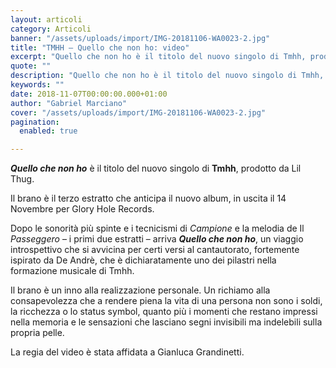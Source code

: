 ```yaml
---
layout: articoli
category: Articoli
banner: "/assets/uploads/import/IMG-20181106-WA0023-2.jpg"
title: "TMHH – Quello che non ho: video"
excerpt: "Quello che non ho è il titolo del nuovo singolo di Tmhh, prodotto da Lil Thug. Il brano è il terzo estratto che anticipa il nuovo album, in uscita il 14 Novembre per Glory Hole Records. Dopo le sonorità più spinte e i tecnicismi di Campione e la melodia de Il Passeggero – i primi due estratti [&hellip"
quote: ""
description: "Quello che non ho è il titolo del nuovo singolo di Tmhh, prodotto da Lil Thug. Il brano è il terzo estratto che anticipa il nuovo album, in uscita il 14 Novembre per Glory Hole Records. Dopo le sonorità più spinte e i tecnicismi di Campione e la melodia de Il Passeggero – i primi due estratti [&hellip"
keywords: ""
date: 2018-11-07T00:00:00.000+01:00
author: "Gabriel Marciano"
cover: "/assets/uploads/import/IMG-20181106-WA0023-2.jpg"
pagination:
  enabled: true

---
```


_**Quello che non ho**_ è il titolo del nuovo singolo di **Tmhh**, prodotto da Lil Thug.

Il brano è il terzo estratto che anticipa il nuovo album, in uscita il 14 Novembre per Glory Hole Records.

Dopo le sonorità più spinte e i tecnicismi di _Campione_ e la melodia de Il _Passeggero_ – i primi due estratti – arriva _**Quello che non ho**_, un viaggio introspettivo che si avvicina per certi versi al cantautorato, fortemente ispirato da De Andrè, che è dichiaratamente uno dei pilastri nella formazione musicale di Tmhh.

Il brano è un inno alla realizzazione personale. Un richiamo alla consapevolezza che a rendere piena la vita di una persona non sono i soldi, la ricchezza o lo status symbol, quanto più i momenti che restano impressi nella memoria e le sensazioni che lasciano segni invisibili ma indelebili sulla propria pelle.

La regia del video è stata affidata a Gianluca Grandinetti.